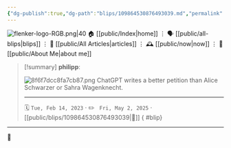 ```yaml
---
{"dg-publish":true,"dg-path":"blips/109864530876493039.md","permalink":"/blips/109864530876493039/","title":"philipp on mastodon @ 2023-02-14","created":"2023-02-14T18:35:02","updated":"2025-05-02T08:50:43"}
---
```



<div class="transclusion internal-embed is-loaded"><div class="markdown-embed">




![flenker-logo-RGB.png|40](/img/user/attachments/flenker-logo-RGB.png)
🏠 [[public/Index\|home]]  ⋮ 🗣️ [[public/all-blips\|blips]] ⋮  📝 [[public/All Articles\|articles]]  ⋮ 🕰️ [[public/now\|now]] ⋮ 🪪 [[public/About Me\|about me]]


</div></div>


> [!summary] **philipp**:
>
> ![8f6f7dcc8fa7cb87.png](/img/user/attachments/8f6f7dcc8fa7cb87.png)
> ChatGPT writes a better petition than Alice Schwarzer or Sahra Wagenknecht.
> - - -
>
> 🗓️ <code>Tue, Feb 14, 2023</code>  · ✏️ <code> Fri, May 2, 2025</code>  · [[public/blips/109864530876493039\|🔗]]
{ #blip}


- - -

 👾
